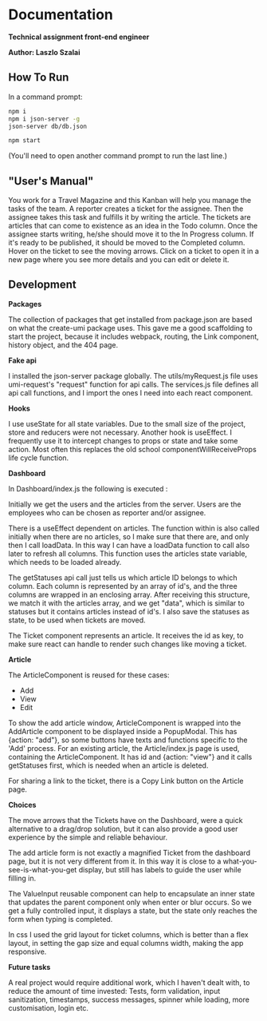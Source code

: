 # Documentation
**Technical assignment front-end engineer**

**Author: Laszlo Szalai**

## How To Run
In a command prompt:
```bash
npm i
npm i json-server -g
json-server db/db.json
```
```bash
npm start
```
(You'll need to open another command prompt to run the last line.)


## "User's Manual"
You work for a Travel Magazine and this Kanban will help you manage the tasks of the team.
A reporter creates a ticket for the assignee. Then the assignee takes this task and fulfills it by writing the article. 
The tickets are articles that can come to existence as an idea in the Todo column.
Once the assignee starts writing, he/she should move it to the In Progress column.
If it's ready to be published, it should be moved to the Completed column.
Hover on the ticket to see the moving arrows.
Click on a ticket to open it in a new page where you see more details and you can edit or delete it.

## Development
**Packages**

The collection of packages that get installed from package.json are based on what the create-umi package uses. This gave me a good scaffolding to start the project, because it includes webpack, routing, the Link component, history object, and the 404 page. 

**Fake api**

I installed the json-server package globally. The utils/myRequest.js file uses umi-request's "request" function for api calls. The services.js file defines all api call functions, and I import the ones I need into each react component.

**Hooks**

I use useState for all state variables. Due to the small size of the project, store and reducers were not necessary.
Another hook is useEffect. I frequently use it to intercept changes to props or state and take some action. Most often this replaces the old school componentWillReceiveProps life cycle function.

**Dashboard**

In Dashboard/index.js the following is executed :

Initially we get the users and the articles from the server.
Users are the employees who can be chosen as reporter and/or assignee.

There is a useEffect dependent on articles. The function within is also called initially when there are no articles, so I make sure that there are, and only then I call loadData. In this way I can have a loadData function to call also later to refresh all columns. This function uses the articles state variable, which needs to be loaded already.

The getStatuses api call just tells us which article ID belongs to which column. Each column is represented by an array of id's, and the three columns are wrapped in an enclosing array. After receiving this structure, we match it with the articles array, and we get "data", which is similar to statuses but it contains articles instead of id's. I also save the statuses as state, to be used when tickets are moved. 

The Ticket component represents an article.
It receives the id as key, to make sure react can handle to render such changes like moving a ticket. 

**Article**

The ArticleComponent is reused for these cases:
- Add
- View
- Edit

To show the add article window, ArticleComponent is wrapped into the AddArticle component to be displayed inside a PopupModal. This has {action: "add"}, so some buttons have texts and functions specific to the 'Add' process.
For an existing article, the Article/index.js page is used, containing the ArticleComponent. It has id and {action: "view"} and it calls getStatuses first, which is needed when an article is deleted.

For sharing a link to the ticket, there is a Copy Link button on the Article page.

**Choices**

The move arrows that the Tickets have on the Dashboard, were a quick alternative to a drag/drop solution, but it can also provide a good user experience by the simple and reliable behaviour.

The add article form is not exactly a magnified Ticket from the dashboard page, but it is not very different from it. In this way it is close to a what-you-see-is-what-you-get display, but still has labels to guide the user while filling in.

The ValueInput reusable component can help to encapsulate an inner state that updates the parent component only when enter or blur occurs. So we get a fully controlled input, it displays a state, but the state only reaches the form when typing is completed.

In css I used the grid layout for ticket columns, which is better than a flex layout, in setting the gap size and equal columns width, making the app responsive.

**Future tasks**

A real project would require additional work, which I haven't dealt with, to reduce the amount of time invested:
Tests, form validation, input sanitization, timestamps, success messages, spinner while loading, more customisation, login etc.
